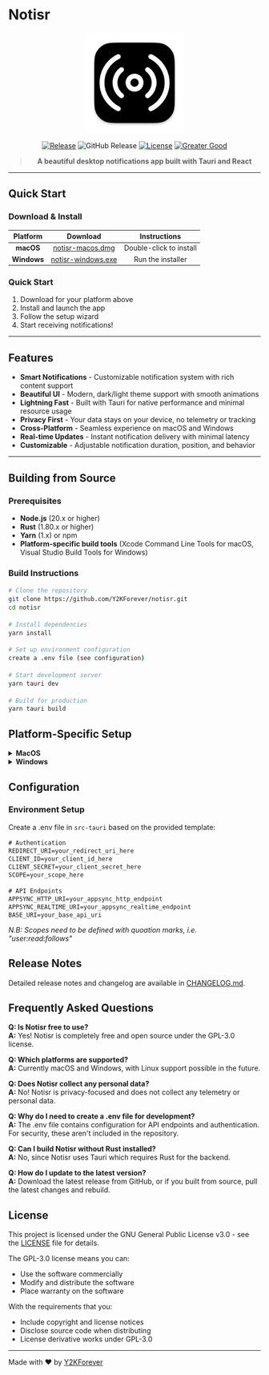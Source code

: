 # Notisr

<div align="center">
  <img src="https://raw.githubusercontent.com/y2kforever/notisr/main/src-tauri/icons/icon.png" alt="Logo" width="200"/>

[![Release](https://github.com/Y2KForever/notisr/workflows/Release/badge.svg)](https://github.com/Y2KForever/notisr/actions?query=workflow:"Release")
![GitHub Release](https://img.shields.io/github/v/release/Y2KForever/Notisr?display_name=release)
[![License](https://img.shields.io/badge/License-GPL--3.0-blueviolet)](https://github.com/Y2KForever/notisr/blob/main/LICENSE)
[![Greater Good](https://good-labs.github.io/greater-good-affirmation/assets/images/badge.svg)](https://good-labs.github.io/greater-good-affirmation)

> **A beautiful desktop notifications app built with Tauri and React**

</div>

---

## Quick Start

### Download & Install

|  Platform   |                                  Download                                  |      Instructions       |
| :---------: | :------------------------------------------------------------------------: | :---------------------: |
|  **macOS**  |  [notisr-macos.dmg](https://github.com/Y2KForever/notisr/releases/latest)  | Double-click to install |
| **Windows** | [notisr-windows.exe](https://github.com/Y2KForever/notisr/releases/latest) |    Run the installer    |

### Quick Start

1. Download for your platform above
2. Install and launch the app
3. Follow the setup wizard
4. Start receiving notifications!

---

## Features

- **Smart Notifications** - Customizable notification system with rich content support
- **Beautiful UI** - Modern, dark/light theme support with smooth animations
- **Lightning Fast** - Built with Tauri for native performance and minimal resource usage
- **Privacy First** - Your data stays on your device, no telemetry or tracking
- **Cross-Platform** - Seamless experience on macOS and Windows
- **Real-time Updates** - Instant notification delivery with minimal latency
- **Customizable** - Adjustable notification duration, position, and behavior

---

## Building from Source

### Prerequisites

- **Node.js** (20.x or higher)
- **Rust** (1.80.x or higher)
- **Yarn** (1.x) or npm
- **Platform-specific build tools** (Xcode Command Line Tools for macOS, Visual Studio Build Tools for Windows)

### Build Instructions

```bash
# Clone the repository
git clone https://github.com/Y2KForever/notisr.git
cd notisr

# Install dependencies
yarn install

# Set up environment configuration
create a .env file (see configuration)

# Start development server
yarn tauri dev

# Build for production
yarn tauri build
```

## Platform-Specific Setup

<details><summary><strong>MacOS</strong></summary>

```bash
# Install Xcode Command Line Tools
xcode-select --install

# Verify Rust installation
rustc --version
```

</details>
<details><summary><strong>Windows</strong></summary>

```bash
# Install Visual Studio Build Tools
# Download from: https://visualstudio.microsoft.com/visual-cpp-build-tools/

# Install Rust via rustup
rustup default stable
```

</details>

## Configuration
### Environment Setup
Create a .env file in `src-tauri` based on the provided template:
```
# Authentication
REDIRECT_URI=your_redirect_uri_here
CLIENT_ID=your_client_id_here
CLIENT_SECRET=your_client_secret_here
SCOPE=your_scope_here

# API Endpoints
APPSYNC_HTTP_URI=your_appsync_http_endpoint
APPSYNC_REALTIME_URI=your_appsync_realtime_endpoint
BASE_URI=your_base_api_uri
```
*N.B: Scopes need to be defined with quoation marks, i.e. "user:read:follows"*

## Release Notes
Detailed release notes and changelog are available in [CHANGELOG.md](https://github.com/Y2KForever/notisr/blob/main/CHANGELOG.md).

## Frequently Asked Questions

**Q: Is Notisr free to use?**  
**A:** Yes! Notisr is completely free and open source under the GPL-3.0 license.

**Q: Which platforms are supported?**  
**A:** Currently macOS and Windows, with Linux support possible in the future.

**Q: Does Notisr collect any personal data?**  
**A:** No! Notisr is privacy-focused and does not collect any telemetry or personal data.

**Q: Why do I need to create a .env file for development?**   
**A:** The .env file contains configuration for API endpoints and authentication. For security, these aren't included in the repository.

**Q: Can I build Notisr without Rust installed?**   
**A:** No, since Notisr uses Tauri which requires Rust for the backend.

**Q: How do I update to the latest version?**   
**A:** Download the latest release from GitHub, or if you built from source, pull the latest changes and rebuild.

## License
This project is licensed under the GNU General Public License v3.0 - see the [LICENSE](https://github.com/Y2KForever/notisr/blob/main/license) file for details.

The GPL-3.0 license means you can:
* Use the software commercially
* Modify and distribute the software
* Place warranty on the software

With the requirements that you:
* Include copyright and license notices
* Disclose source code when distributing
* License derivative works under GPL-3.0

---
Made with ❤️ by [Y2KForever](https://twitch.tv/Y2KForever)